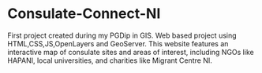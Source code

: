 # Consulate-Connect-NI
First project created during my PGDip in GIS. Web based project using HTML,CSS,JS,OpenLayers and GeoServer. This website features an interactive map of consulate sites and areas of interest, including NGOs like HAPANI, local universities, and charities like Migrant Centre NI.  

